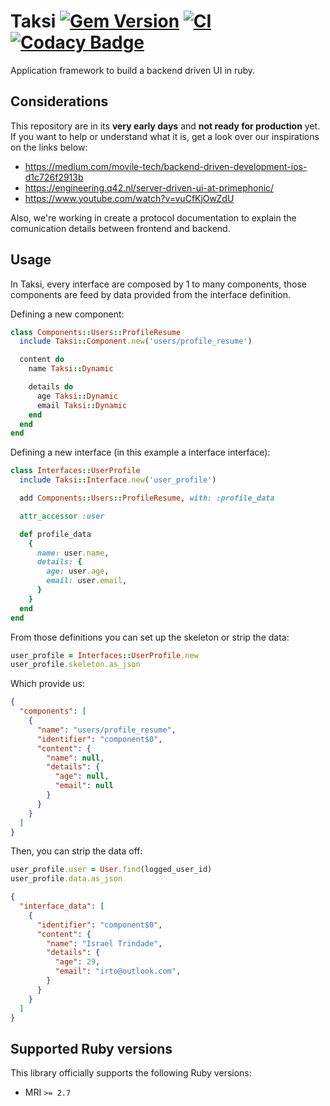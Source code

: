 # Taksi [![Gem Version](https://badge.fury.io/rb/taksi.svg)](https://badge.fury.io/rb/taksi) [![CI](https://github.com/taksi-br/taksi-ruby/actions/workflows/ci.yml/badge.svg)](https://github.com/taksi-br/taksi-ruby/actions/workflows/ci.yml) [![Codacy Badge](https://app.codacy.com/project/badge/Coverage/c3b7b1b64129408a946ce2c99a5b2706)](https://app.codacy.com/gh/taksi-br/taksi-ruby/dashboard?utm_source=gh&utm_medium=referral&utm_content=&utm_campaign=Badge_coverage)

Application framework to build a backend driven UI in ruby.

## Considerations

This repository are in its **very early days** and **not ready for production** yet. If you want to help or understand what it is, get a look over our inspirations on the links below:
  - https://medium.com/movile-tech/backend-driven-development-ios-d1c726f2913b
  - https://engineering.q42.nl/server-driven-ui-at-primephonic/
  - https://www.youtube.com/watch?v=vuCfKjOwZdU

Also, we're working in create a protocol documentation to explain the comunication details between frontend and backend.

## Usage

In Taksi, every interface are composed by 1 to many components, those components are feed by data provided from the interface definition.

Defining a new component:

```ruby
class Components::Users::ProfileResume
  include Taksi::Component.new('users/profile_resume')

  content do
    name Taksi::Dynamic

    details do
      age Taksi::Dynamic
      email Taksi::Dynamic
    end
  end
end
```

Defining a new interface (in this example a interface interface):

```ruby
class Interfaces::UserProfile
  include Taksi::Interface.new('user_profile')

  add Components::Users::ProfileResume, with: :profile_data

  attr_accessor :user

  def profile_data
    {
      name: user.name,
      details: {
        age: user.age,
        email: user.email,
      }
    }
  end
end
```

From those definitions you can set up the skeleton or strip the data:

```ruby
user_profile = Interfaces::UserProfile.new
user_profile.skeleton.as_json
```

Which provide us:

```json
{
  "components": [
    {
      "name": "users/profile_resume",
      "identifier": "component$0",
      "content": {
        "name": null,
        "details": {
          "age": null,
          "email": null
        }
      }
    }
  ]
}
```

Then, you can strip the data off:

```ruby
user_profile.user = User.find(logged_user_id)
user_profile.data.as_json
```

```json
{
  "interface_data": [
    {
      "identifier": "component$0",
      "content": {
        "name": "Israel Trindade",
        "details": {
          "age": 29,
          "email": "irto@outlook.com",
        }
      }
    }
  ]
}
```

## Supported Ruby versions

This library officially supports the following Ruby versions:

  * MRI `>= 2.7`
